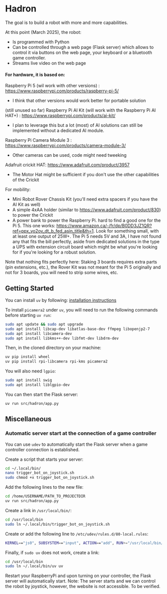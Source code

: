 # Hadron
The goal is to build a robot with more and more capabilities.

At this point (March 2025), the robot:
  - Is programmed with Python
  - Can be controlled through a web page (Flask server) which allows to control it via buttons on the web page, your keyboard or a bluetooth game controller.
  - Streams live video on the web page

#### For hardware, it is based on:

Raspberry Pi 5 (wil work with other versions) : https://www.raspberrypi.com/products/raspberry-pi-5/
  - I think that other versions would work better for portable solution
    
(still unused so far) Raspberry Pi AI Kit (will work with the Raspberry Pi AI HAT+) : https://www.raspberrypi.com/products/ai-kit/
  - I plan to leverage this but a lot (most) of AI solutions can still be implemented without a dedicated AI module.
    
Raspberry Pi Camera Module 3 : https://www.raspberrypi.com/products/camera-module-3/
  - Other cameras can be used, code might need tweeking

Adafruit crickit HAT: https://www.adafruit.com/product/3957
  - The Motor Hat might be sufficient if you don't use the other capabilities of the Crickit

For mobility:
- Mini Robot Rover Chassis Kit (you'll need extra spacers if you have the AI Kit as well)
- A simple 4xAA holder (similar to https://www.adafruit.com/product/830) to power the Crickit
- A power bank to power the Raspberry Pi. hard to find a good one for the Pi 5. This one works: https://www.amazon.ca/-/fr/dp/B0DD3JZ1QR?ref=ppx_yo2ov_dt_b_fed_asin_title&th=1. Look for something small, with at least one output of 25W+. The Pi 5 needs 5V and 3A, I have not found any that fits the bill perfectly, aside from dedicated solutions in the type a UPS with extension circuit board which might be what you're looking for if you're looking for a robust solution.

Note that nothing fits perfectly here: Staking 3 boards requires extra parts (pin extensions, etc.), the Rover Kit was not meant for the Pi 5 originally and not for 3 boards, you will need to strip some wires, etc.



## Getting Started

You can install `uv` by following: [installation instructions](https://docs.astral.sh/uv/getting-started/installation/)

To install `picamera2` under `uv`, you will need to run the following commands before starting `uv run`:

```bash
sudo apt update && sudo apt upgrade
sudo apt install libcap-dev libatlas-base-dev ffmpeg libopenjp2-7
sudo apt install libcamera-dev
sudo apt install libkms++-dev libfmt-dev libdrm-dev
```

Then, in the cloned directory on your machine:

```bash
uv pip install wheel
uv pip install rpi-libcamera rpi-kms picamera2
```

You will also need `lgpio`:

```bash
sudo apt install swig
sudo apt install liblgpio-dev
```

You can then start the Flask server:

```bash
uv run src/hadron/app.py
```

## Miscellaneous

### Automatic server start at the connection of a game controller

You can use `udev` to automatically start the Flask server when a game controller connection is established.

Create a script that starts your server:

```bash
cd ~/.local/bin/
nano trigger_bot_on_joystick.sh
sudo chmod +x trigger_bot_on_joystick.sh
```

Add the following lines to the new file:

```bash
cd /home/USERNAME/PATH_TO_PROJECTDIR
uv run src/hadron/app.py
```

Create a link in `/usr/local/bin/`:

```bash
cd /usr/local/bin
sudo ln ~/.local/bin/trigger_bot_on_joystick.sh
```

Create or add the following line to `/etc/udev/rules.d/80-local.rules`:

```bash
KERNEL=="js0", SUBSYSTEM=="input", ACTION=="add", RUN+="/usr/local/bin/trigger_bot_on_joystick.sh"
```

Finally, if `sudo uv` does not work, create a link:

```bash
cd /usr/local/bin
sudo ln ~/.local/bin/uv uv
```

Restart your RaspberryPi and upon turning on your controller, the Flask server will automatically start.
Note: The server starts and we can control the robot by joystick, however, the website is not accessible. To be verified.

